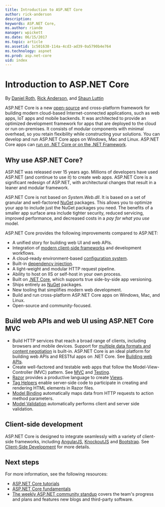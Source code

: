 ```yaml
---
title: Introduction to ASP.NET Core
author: rick-anderson
description: 
keywords: ASP.NET Core,
ms.author: riande
manager: wpickett
ms.date: 06/15/2017
ms.topic: article
ms.assetid: 1c501638-114a-4cd3-ad39-0a5790b4e764
ms.technology: aspnet
ms.prod: asp.net-core
uid: index
---
```

# Introduction to ASP.NET Core

By [Daniel Roth](https://github.com/danroth27), [Rick Anderson](https://twitter.com/RickAndMSFT), and [Shaun Luttin](https://twitter.com/dicshaunary)

ASP.NET Core is a new [open-source](https://github.com/aspnet/home) and cross-platform framework for building modern cloud-based Internet-connected applications, such as web apps, IoT apps and mobile backends. It was architected to provide an optimized development framework for apps that are deployed to the cloud or run on-premises. It consists of modular components with minimal overhead, so you retain flexibility while constructing your solutions. You can develop and run ASP.NET Core apps on Windows, Mac and Linux. ASP.NET Core apps can [run on .NET Core or on the .NET Framework](https://docs.microsoft.com/dotnet/articles/standard/choosing-core-framework-server).

## Why use ASP.NET Core?

ASP.NET was released over 15 years ago. Millions of developers have used ASP.NET (and continue to use it) to create web apps. ASP.NET Core is a significant redesign of ASP.NET, with architectural changes that result in a leaner and modular framework.

ASP.NET Core is not based on *System.Web.dll*. It is based on a set of granular and well-factored [NuGet](http://www.nuget.org/) packages. This allows you to optimize your app to include just the NuGet packages you need. The benefits of a smaller app surface area include tighter security, reduced servicing, improved performance, and decreased costs in a *pay for what you use* model.

ASP.NET Core provides the following improvements compared to ASP.NET:

* A unified story for building web UI and web APIs.
* Integration of [modern client-side frameworks](client-side/index.md) and development workflows.
* A cloud-ready environment-based [configuration system](fundamentals/configuration.md).
* Built-in [dependency injection](fundamentals/dependency-injection.md).
* A light-weight and modular HTTP request pipeline.
* Ability to host on IIS or self-host in your own process.
* Built on [.NET Core](https://microsoft.com/net/core), which supports true side-by-side app versioning.
* Ships entirely as [NuGet](https://nuget.org)  packages.
* New tooling that simplifies modern web development.
* Build and run cross-platform ASP.NET Core apps on Windows, Mac, and Linux.
* Open-source and community-focused.

## Build web APIs and web UI using ASP.NET Core MVC

* Build HTTP services that reach a broad range of clients, including browsers and mobile devices. Support for [multiple data formats and content negotiation](mvc/models/formatting.md) is built-in. ASP.NET Core is an ideal platform for building web APIs and RESTful apps on .NET Core. See [Building web APIs](tutorials/index.md#building-web-apis).
* Create well-factored and testable web apps that follow the Model-View-Controller (MVC) pattern. See [MVC](mvc/index.md) and [Testing](testing/index.md).
* [Razor](http://www.asp.net/web-pages/overview/getting-started/introducing-razor-syntax-c) provides a productive language to create [Views](mvc/views/index.md).
* [Tag Helpers](mvc/views/tag-helpers/intro.md) enable server-side code to participate in creating and rendering HTML elements in Razor files.
* [Model Binding](mvc/models/model-binding.md) automatically maps data from HTTP requests to action method parameters.
* [Model Validation](mvc/models/validation.md) automatically performs client and server side validation.

## Client-side development

ASP.NET Core is designed to integrate seamlessly with a variety of client-side frameworks, including [AngularJS](client-side/angular.md), <!-- KO is no longer featured --> [KnockoutJS](client-side/knockout.md) and [Bootstrap](client-side/bootstrap.md). See [Client-Side Development](client-side/index.md) for more details.

## Next steps

For more information, see the following resources:

* [ASP.NET Core tutorials](tutorials/index.md)
* [ASP.NET Core fundamentals](fundamentals/index.md)
* [The weekly ASP.NET community standup](https://live.asp.net/) covers the team's progress and plans and features new blogs and third-party software.
